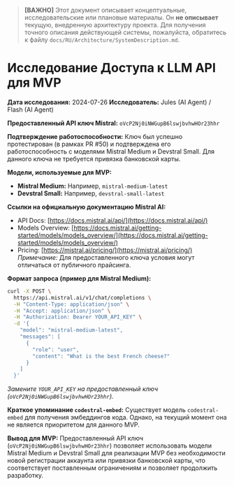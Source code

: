 > **[ВАЖНО]** Этот документ описывает концептуальные, исследовательские или плановые материалы. Он **не описывает** текущую, внедренную архитектуру проекта. Для получения точного описания действующей системы, пожалуйста, обратитесь к файлу `docs/RU/Architecture/SystemDescription.md`.

# Исследование Доступа к LLM API для MVP

**Дата исследования:** 2024-07-26
**Исследователь:** Jules (AI Agent) / Flash (AI Agent)

**Предоставленный API ключ Mistral:** `oVcP2Nj0iNWGupB6lswjbvhwHOr23hhr`

**Подтверждение работоспособности:**
Ключ был успешно протестирован (в рамках PR #50) и подтверждена его работоспособность с моделями Mistral Medium и Devstral Small. Для данного ключа не требуется привязка банковской карты.

**Модели, используемые для MVP:**
*   **Mistral Medium:** Например, `mistral-medium-latest`
*   **Devstral Small:** Например, `devstral-small-latest`

**Ссылки на официальную документацию Mistral AI:**
*   API Docs: [https://docs.mistral.ai/api/](https://docs.mistral.ai/api/)
*   Models Overview: [https://docs.mistral.ai/getting-started/models/models_overview/](https://docs.mistral.ai/getting-started/models/models_overview/)
*   Pricing: [https://mistral.ai/pricing/](https://mistral.ai/pricing/)
    *Примечание:* Для предоставленного ключа условия могут отличаться от публичного прайсинга.

**Формат запроса (пример для Mistral Medium):**

```bash
curl -X POST \
  https://api.mistral.ai/v1/chat/completions \
  -H "Content-Type: application/json" \
  -H "Accept: application/json" \
  -H "Authorization: Bearer YOUR_API_KEY" \
  -d '{
    "model": "mistral-medium-latest",
    "messages": [
      {
        "role": "user",
        "content": "What is the best French cheese?"
      }
    ]
  }'
```
*Замените `YOUR_API_KEY` на предоставленный ключ (`oVcP2Nj0iNWGupB6lswjbvhwHOr23hhr`).*

**Краткое упоминание `codestral-embed`:**
Существует модель `codestral-embed` для получения эмбеддингов кода. Однако, на текущий момент она не является приоритетом для данного MVP.

**Вывод для MVP:**
Предоставленный API ключ (`oVcP2Nj0iNWGupB6lswjbvhwHOr23hhr`) позволяет использовать модели Mistral Medium и Devstral Small для реализации MVP без необходимости новой регистрации аккаунта или привязки банковской карты, что соответствует поставленным ограничениям и позволяет продолжить разработку.

